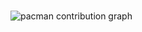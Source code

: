 <!-- <img src="https://github.com/Nishmigowda11/Nishmigowda11/blob/output/snake.svg" alt="Snake animation" /> -->

###

<picture>
  <source media="(prefers-color-scheme: dark)" srcset="https://github.com/Nishmigowda11/Nishmigowda11/blob/output/pacman-contribution-graph-dark.svg">
  <source media="(prefers-color-scheme: light)" srcset="https://github.com/Nishmigowda11/Nishmigowda11/blob/output/pacman-contribution-graph.svg">
  <img alt="pacman contribution graph" src="https://github.com/Nishmigowda11/Nishmigowda11/blob/output/pacman-contribution-graph.svg">
</picture>

###